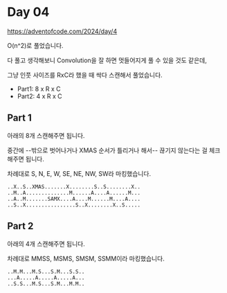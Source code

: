 # Day 04

https://adventofcode.com/2024/day/4

O(n^2)로 풀었습니다.

다 풀고 생각해보니 Convolution을 잘 하면 멋들어지게 풀 수 있을 것도 같은데,

그냥 인풋 사이즈를 RxC라 했을 때 싹다 스캔해서 풀었습니다.

- Part1: 8 x R x C
- Part2: 4 x R x C

## Part 1

아래의 8개 스캔해주면 됩니다.

중간에 --밖으로 벗어나거나 XMAS 순서가 틀리거나 해서-- 끊기지 않는다는 걸 체크해주면 됩니다.

차례대로 S, N, E, W, SE, NE, NW, SW라 마킹했습니다.

```
..X..S..XMAS.......X........S..S........X..
..M..A..............M......A....A......M...
..A..M.......SAMX....A....M......M....A....
..S..X................S..X........X..S.....
```

## Part 2

아래의 4개 스캔해주면 됩니다.

차례대로 MMSS, MSMS, SMSM, SSMM이라 마킹했습니다.

```
..M.M...M.S...S.M...S.S..
...A.....A.....A.....A...
..S.S...M.S...S.M...M.M..
```

